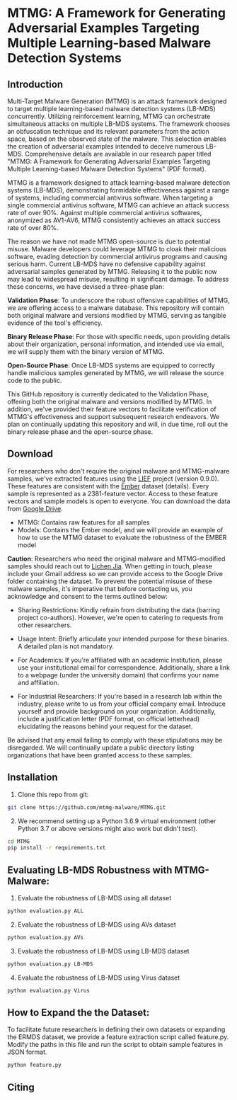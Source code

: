 # MTMG: A Framework for Generating Adversarial Examples Targeting Multiple Learning-based Malware Detection Systems
## Introduction
Multi-Target Malware Generation (MTMG) is an attack framework designed to target multiple learning-based malware detection systems (LB-MDS) concurrently. Utilizing reinforcement learning, MTMG can orchestrate simultaneous attacks on multiple LB-MDS systems. The framework chooses an obfuscation technique and its relevant parameters from the action space, based on the observed state of the malware. This selection enables the creation of adversarial examples intended to deceive numerous LB-MDS. Comprehensive details are available in our research paper titled "MTMG: A Framework for Generating Adversarial Examples Targeting Multiple Learning-based Malware Detection Systems" (PDF format).

MTMG is a framework designed to attack learning-based malware detection systems (LB-MDS), demonstrating formidable effectiveness against a range of systems, including commercial antivirus software. When targeting a single commercial antivirus software, MTMG can achieve an attack success rate of over 90%. Against multiple commercial antivirus softwares, anonymized as AV1-AV6, MTMG consistently achieves an attack success rate of over 80%.

The reason we have not made MTMG open-source is due to potential misuse. Malware developers could leverage MTMG to cloak their malicious software, evading detection by commercial antivirus programs and causing serious harm. Current LB-MDS have no defensive capability against adversarial samples generated by MTMG. Releasing it to the public now may lead to widespread misuse, resulting in significant damage. To address these concerns, we have devised a three-phase plan:

**Validation Phase**: To underscore the robust offensive capabilities of MTMG, we are offering access to a malware database. This repository will contain both original malware and versions modified by MTMG, serving as tangible evidence of the tool's efficiency.

**Binary Release Phase**: For those with specific needs, upon providing details about their organization, personal information, and intended use via email, we will supply them with the binary version of MTMG.

**Open-Source Phase**: Once LB-MDS systems are equipped to correctly handle malicious samples generated by MTMG, we will release the source code to the public.

This GitHub repository is currently dedicated to the Validation Phase, offering both the original malware and versions modified by MTMG. In addition, we've provided their feature vectors to facilitate verification of MTMG's effectiveness and support subsequent research endeavors. We plan on continually updating this repository and will, in due time, roll out the binary release phase and the open-source phase.

## Download
For researchers who don't require the original malware and MTMG-malware samples, we've extracted features using the [LIEF](https://lief.quarkslab.com/) project (version 0.9.0). These features are consistent with the [Ember](https://github.com/elastic/ember) dataset (details). Every sample is represented as a 2381-feature vector. Access to these feature vectors and sample models is open to everyone. You can download the data from [Google Drive](https://drive.google.com/drive/folders/16kBICos-wTojGr2MOk833mD8KJYDDisV?usp=drive_link). 
- MTMG: Contains raw features for all samples
- Models: Contains the Ember model, and we will provide an example of how to use the MTMG dataset to evaluate the robustness of the EMBER model

**Caution**: Researchers who need the original malware and MTMG-modified samples should reach out to [Lichen Jia](lcjia457@gmail.com). When getting in touch, please include your Gmail address so we can provide access to the Google Drive folder containing the dataset. To prevent the potential misuse of these malware samples, it's imperative that before contacting us, you acknowledge and consent to the terms outlined below:

- Sharing Restrictions: Kindly refrain from distributing the data (barring project co-authors). However, we're open to catering to requests from other researchers.

- Usage Intent: Briefly articulate your intended purpose for these binaries. A detailed plan is not mandatory.

- For Academics: If you're affiliated with an academic institution, please use your institutional email for correspondence. Additionally, share a link to a webpage (under the university domain) that confirms your name and affiliation.

- For Industrial Researchers: If you're based in a research lab within the industry, please write to us from your official company email. Introduce yourself and provide background on your organization. Additionally, include a justification letter (PDF format, on official letterhead) elucidating the reasons behind your request for the dataset.

Be advised that any email failing to comply with these stipulations may be disregarded. We will continually update a public directory listing organizations that have been granted access to these samples.


## Installation
1. Clone this repo from git:

```bash
git clone https://github.com/mtmg-malware/MTMG.git
```

2. We recommend setting up a Python 3.6.9 virtual environment (other Python 3.7 or above versions might also work but didn't test).

```bash
cd MTMG
pip install -r requirements.txt
```

## Evaluating LB-MDS Robustness with MTMG-Malware:
1. Evaluate the robustness of LB-MDS using all dataset

```bash
python evaluation.py ALL
```

2. Evaluate the robustness of LB-MDS using AVs dataset

```bash
python evaluation.py AVs
```

3. Evaluate the robustness of LB-MDS using LB-MDS dataset

```bash
python evaluation.py LB-MDS
```

4. Evaluate the robustness of LB-MDS using Virus dataset

```bash
python evaluation.py Virus
```

## How to Expand the the Dataset:
To facilitate future researchers in defining their own datasets or expanding the ERMDS dataset, we provide a feature extraction script called feature.py. Modify the paths in this file and run the script to obtain sample features in JSON format.

```bash
python feature.py
```

## Citing
```

```
